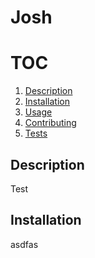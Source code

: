 # Josh

# TOC
1. [Description](#Description)
2. [Installation](#Installation)
3. [Usage](#Usage)
4. [Contributing](#Contributing)
5. [Tests](#Tests)
## Description 
 Test 
## Installation 
 asdfas 
